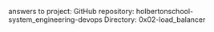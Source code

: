 answers to project:
GitHub repository: holbertonschool-system_engineering-devops
Directory: 0x02-load_balancer
